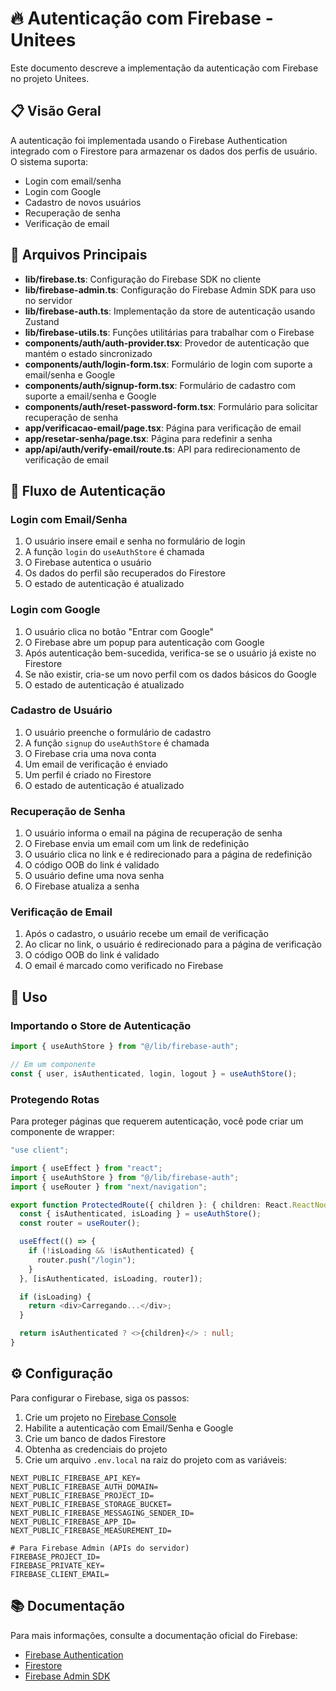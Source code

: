 # 🔥 Autenticação com Firebase - Unitees

Este documento descreve a implementação da autenticação com Firebase no projeto Unitees.

## 📋 Visão Geral

A autenticação foi implementada usando o Firebase Authentication integrado com o Firestore para armazenar os dados dos perfis de usuário. O sistema suporta:

- Login com email/senha
- Login com Google
- Cadastro de novos usuários
- Recuperação de senha
- Verificação de email

## 🔧 Arquivos Principais

- **lib/firebase.ts**: Configuração do Firebase SDK no cliente
- **lib/firebase-admin.ts**: Configuração do Firebase Admin SDK para uso no servidor
- **lib/firebase-auth.ts**: Implementação da store de autenticação usando Zustand
- **lib/firebase-utils.ts**: Funções utilitárias para trabalhar com o Firebase
- **components/auth/auth-provider.tsx**: Provedor de autenticação que mantém o estado sincronizado
- **components/auth/login-form.tsx**: Formulário de login com suporte a email/senha e Google
- **components/auth/signup-form.tsx**: Formulário de cadastro com suporte a email/senha e Google
- **components/auth/reset-password-form.tsx**: Formulário para solicitar recuperação de senha
- **app/verificacao-email/page.tsx**: Página para verificação de email
- **app/resetar-senha/page.tsx**: Página para redefinir a senha
- **app/api/auth/verify-email/route.ts**: API para redirecionamento de verificação de email

## 🔄 Fluxo de Autenticação

### Login com Email/Senha

1. O usuário insere email e senha no formulário de login
2. A função `login` do `useAuthStore` é chamada
3. O Firebase autentica o usuário
4. Os dados do perfil são recuperados do Firestore
5. O estado de autenticação é atualizado

### Login com Google

1. O usuário clica no botão "Entrar com Google"
2. O Firebase abre um popup para autenticação com Google
3. Após autenticação bem-sucedida, verifica-se se o usuário já existe no Firestore
4. Se não existir, cria-se um novo perfil com os dados básicos do Google
5. O estado de autenticação é atualizado

### Cadastro de Usuário

1. O usuário preenche o formulário de cadastro
2. A função `signup` do `useAuthStore` é chamada
3. O Firebase cria uma nova conta
4. Um email de verificação é enviado
5. Um perfil é criado no Firestore
6. O estado de autenticação é atualizado

### Recuperação de Senha

1. O usuário informa o email na página de recuperação de senha
2. O Firebase envia um email com um link de redefinição
3. O usuário clica no link e é redirecionado para a página de redefinição
4. O código OOB do link é validado
5. O usuário define uma nova senha
6. O Firebase atualiza a senha

### Verificação de Email

1. Após o cadastro, o usuário recebe um email de verificação
2. Ao clicar no link, o usuário é redirecionado para a página de verificação
3. O código OOB do link é validado
4. O email é marcado como verificado no Firebase

## 🚀 Uso

### Importando o Store de Autenticação

```typescript
import { useAuthStore } from "@/lib/firebase-auth";

// Em um componente
const { user, isAuthenticated, login, logout } = useAuthStore();
```

### Protegendo Rotas

Para proteger páginas que requerem autenticação, você pode criar um componente de wrapper:

```typescript
"use client";

import { useEffect } from "react";
import { useAuthStore } from "@/lib/firebase-auth";
import { useRouter } from "next/navigation";

export function ProtectedRoute({ children }: { children: React.ReactNode }) {
  const { isAuthenticated, isLoading } = useAuthStore();
  const router = useRouter();

  useEffect(() => {
    if (!isLoading && !isAuthenticated) {
      router.push("/login");
    }
  }, [isAuthenticated, isLoading, router]);

  if (isLoading) {
    return <div>Carregando...</div>;
  }

  return isAuthenticated ? <>{children}</> : null;
}
```

## ⚙️ Configuração

Para configurar o Firebase, siga os passos:

1. Crie um projeto no [Firebase Console](https://console.firebase.google.com/)
2. Habilite a autenticação com Email/Senha e Google
3. Crie um banco de dados Firestore
4. Obtenha as credenciais do projeto
5. Crie um arquivo `.env.local` na raiz do projeto com as variáveis:

```
NEXT_PUBLIC_FIREBASE_API_KEY=
NEXT_PUBLIC_FIREBASE_AUTH_DOMAIN=
NEXT_PUBLIC_FIREBASE_PROJECT_ID=
NEXT_PUBLIC_FIREBASE_STORAGE_BUCKET=
NEXT_PUBLIC_FIREBASE_MESSAGING_SENDER_ID=
NEXT_PUBLIC_FIREBASE_APP_ID=
NEXT_PUBLIC_FIREBASE_MEASUREMENT_ID=

# Para Firebase Admin (APIs do servidor)
FIREBASE_PROJECT_ID=
FIREBASE_PRIVATE_KEY=
FIREBASE_CLIENT_EMAIL=
```

## 📚 Documentação

Para mais informações, consulte a documentação oficial do Firebase:

- [Firebase Authentication](https://firebase.google.com/docs/auth)
- [Firestore](https://firebase.google.com/docs/firestore)
- [Firebase Admin SDK](https://firebase.google.com/docs/admin/setup) 